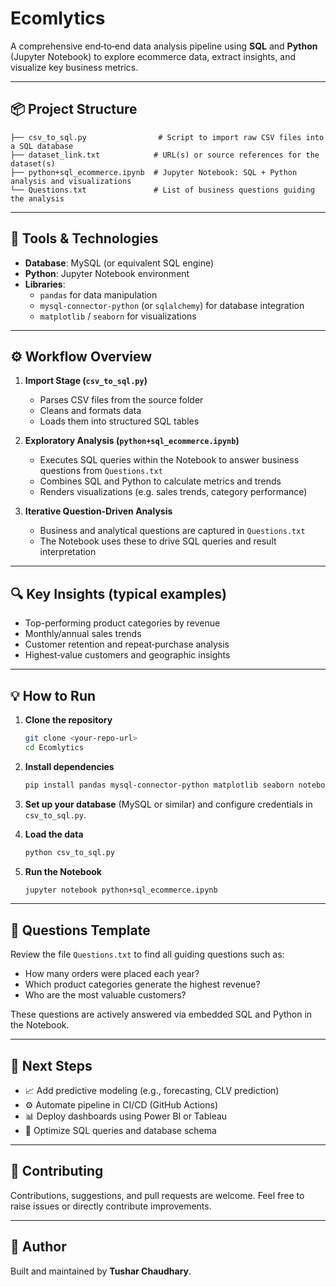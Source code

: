 # Ecomlytics

A comprehensive end‑to‑end data analysis pipeline using **SQL** and **Python** (Jupyter Notebook) to explore ecommerce data, extract insights, and visualize key business metrics.

---

## 📦 Project Structure

```
├── csv_to_sql.py                # Script to import raw CSV files into a SQL database
├── dataset_link.txt            # URL(s) or source references for the dataset(s)
├── python+sql_ecommerce.ipynb  # Jupyter Notebook: SQL + Python analysis and visualizations
└── Questions.txt               # List of business questions guiding the analysis
```

---

## 🧰 Tools & Technologies

- **Database**: MySQL (or equivalent SQL engine)
- **Python**: Jupyter Notebook environment
- **Libraries**:
  - `pandas` for data manipulation
  - `mysql-connector-python` (or `sqlalchemy`) for database integration
  - `matplotlib` / `seaborn` for visualizations

---

## ⚙️ Workflow Overview

1. **Import Stage (`csv_to_sql.py`)**
   - Parses CSV files from the source folder
   - Cleans and formats data
   - Loads them into structured SQL tables

2. **Exploratory Analysis (`python+sql_ecommerce.ipynb`)**
   - Executes SQL queries within the Notebook to answer business questions from `Questions.txt`
   - Combines SQL and Python to calculate metrics and trends
   - Renders visualizations (e.g. sales trends, category performance)

3. **Iterative Question‑Driven Analysis**
   - Business and analytical questions are captured in `Questions.txt`
   - The Notebook uses these to drive SQL queries and result interpretation

---

## 🔍 Key Insights (typical examples)

- Top-performing product categories by revenue  
- Monthly/annual sales trends  
- Customer retention and repeat‑purchase analysis  
- Highest‑value customers and geographic insights

---

## 💡 How to Run

1. **Clone the repository**  
   ```bash
   git clone <your-repo-url>
   cd Ecomlytics
   ```

2. **Install dependencies**  
   ```bash
   pip install pandas mysql-connector-python matplotlib seaborn notebook
   ```

3. **Set up your database** (MySQL or similar) and configure credentials in `csv_to_sql.py`.

4. **Load the data**  
   ```bash
   python csv_to_sql.py
   ```

5. **Run the Notebook**  
   ```bash
   jupyter notebook python+sql_ecommerce.ipynb
   ```

---

## 📝 Questions Template

Review the file `Questions.txt` to find all guiding questions such as:
- How many orders were placed each year?
- Which product categories generate the highest revenue?
- Who are the most valuable customers?

These questions are actively answered via embedded SQL and Python in the Notebook.

---

## 🚀 Next Steps

- 📈 Add predictive modeling (e.g., forecasting, CLV prediction)  
- ⚙️ Automate pipeline in CI/CD (GitHub Actions)  
- 📊 Deploy dashboards using Power BI or Tableau  
- 🧹 Optimize SQL queries and database schema

---

## 👋 Contributing

Contributions, suggestions, and pull requests are welcome. Feel free to raise issues or directly contribute improvements.

---

## 🧍 Author

Built and maintained by **Tushar Chaudhary**.

